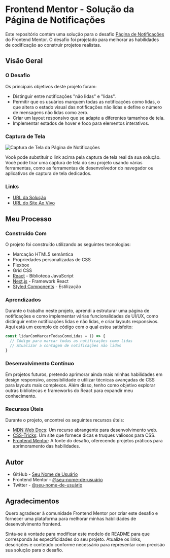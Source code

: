 # Frontend Mentor - Solução da Página de Notificações

Este repositório contém uma solução para o desafio [Página de Notificações](https://www.frontendmentor.io/challenges/notifications-page-DqK5QAmKbC) do Frontend Mentor. O desafio foi projetado para melhorar as habilidades de codificação ao construir projetos realistas.

## Visão Geral

### O Desafio

Os principais objetivos deste projeto foram:

- Distinguir entre notificações "não lidas" e "lidas".
- Permitir que os usuários marquem todas as notificações como lidas, o que altera o estado visual das notificações não lidas e define o número de mensagens não lidas como zero.
- Criar um layout responsivo que se adapte a diferentes tamanhos de tela.
- Implementar estados de hover e foco para elementos interativos.

### Captura de Tela

![Captura de Tela da Página de Notificações](./screenshot.jpg)

Você pode substituir o link acima pela captura de tela real da sua solução. Você pode tirar uma captura de tela do seu projeto usando várias ferramentas, como as ferramentas de desenvolvedor do navegador ou aplicativos de captura de tela dedicados.

### Links

- [URL da Solução](https://github.com/seu-nome-de-usuário/solucao-pagina-de-notificacoes)
- [URL do Site Ao Vivo](https://seu-url-do-site-ao-vivo.com)

## Meu Processo

### Construído Com

O projeto foi construído utilizando as seguintes tecnologias:

- Marcação HTML5 semântica
- Propriedades personalizadas de CSS
- Flexbox
- Grid CSS
- [React](https://reactjs.org/) - Biblioteca JavaScript
- [Next.js](https://nextjs.org/) - Framework React
- [Styled Components](https://styled-components.com/) - Estilização

### Aprendizados

Durante o trabalho neste projeto, aprendi a estruturar uma página de notificações e como implementar várias funcionalidades de UI/UX, como distinguir entre notificações lidas e não lidas, e criar layouts responsivos. Aqui está um exemplo de código com o qual estou satisfeito:

```jsx
const lidarComMarcarTodasComoLidas = () => {
  // Código para marcar todas as notificações como lidas
  // Atualizar a contagem de notificações não lidas
}
```

### Desenvolvimento Contínuo

Em projetos futuros, pretendo aprimorar ainda mais minhas habilidades em design responsivo, acessibilidade e utilizar técnicas avançadas de CSS para layouts mais complexos. Além disso, tenho como objetivo explorar outras bibliotecas e frameworks do React para expandir meu conhecimento.

### Recursos Úteis

Durante o projeto, encontrei os seguintes recursos úteis:

- [MDN Web Docs](https://developer.mozilla.org/): Um recurso abrangente para desenvolvimento web.
- [CSS-Tricks](https://css-tricks.com/): Um site que fornece dicas e truques valiosos para CSS.
- [Frontend Mentor](https://www.frontendmentor.io/): A fonte do desafio, oferecendo projetos práticos para aprimoramento das habilidades.

## Autor

- GitHub - [Seu Nome de Usuário](https://github.com/seu-nome-de-usuário)
- Frontend Mentor - [@seu-nome-de-usuário](https://www.frontendmentor.io/profile/seu-nome-de-usuário)
- Twitter - [@seu-nome-de-usuário](https://www.twitter.com/seu-nome-de-usuário)

## Agradecimentos

Quero agradecer à comunidade Frontend Mentor por criar este desafio e fornecer uma plataforma para melhorar minhas habilidades de desenvolvimento frontend.

Sinta-se à vontade para modificar este modelo de README para que corresponda às especificidades do seu projeto. Atualize os links, descrições e conteúdo conforme necessário para representar com precisão sua solução para o desafio.